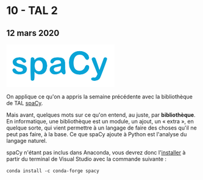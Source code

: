 # 10 - TAL 2

## 12 mars 2020

![](../.gitbook/assets/spacy.png)

On applique ce qu'on a appris la semaine précédente avec la bibliothèque de TAL [spaCy](https://spacy.io/).

Mais avant, quelques mots sur ce qu'on entend, au juste, par **bibliothèque**. En informatique, une bibliothèque est un module, un ajout, un « extra », en quelque sorte, qui vient permettre à un langage de faire des choses qu'il ne peut pas faire, à la base. Ce que spaCy ajoute à Python est l'analyse du langage naturel.

spaCy n'étant pas inclus dans Anaconda, vous devrez donc l'[installer](https://spacy.io/usage) à partir du terminal de Visual Studio avec la commande suivante :

```text
conda install -c conda-forge spacy
```



